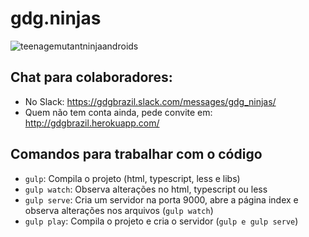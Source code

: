 # gdg.ninjas

![teenagemutantninjaandroids](https://cloud.githubusercontent.com/assets/1076654/10588814/722eb8de-767e-11e5-9714-9bc9626dcc93.jpg)

## Chat para colaboradores:

- No Slack: https://gdgbrazil.slack.com/messages/gdg_ninjas/
- Quem não tem conta ainda, pede convite em: http://gdgbrazil.herokuapp.com/

## Comandos para trabalhar com o código

- `gulp`: Compila o projeto (html, typescript, less e libs)
- `gulp watch`: Observa alterações no html, typescript ou less
- `gulp serve`: Cria um servidor na porta 9000, abre a página index e observa alterações nos arquivos (`gulp watch`)
- `gulp play`: Compila o projeto e cria o servidor (`gulp e gulp serve`)
